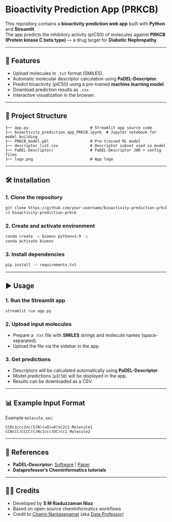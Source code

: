 # Bioactivity Prediction App (PRKCB)

This repository contains a **bioactivity prediction web app** built with **Python** and **Streamlit**.  
The app predicts the inhibitory activity (pIC50) of molecules against **PRKCB (Protein kinase C beta type)** — a drug target for **Diabetic Nephropathy**.

---

## 🚀 Features
- Upload molecules in `.txt` format (SMILES).
- Automatic molecular descriptor calculation using **PaDEL-Descriptor**.
- Predict bioactivity (pIC50) using a pre-trained **machine learning model**.
- Download prediction results as `.csv`.
- Interactive visualization in the browser.

---

## 📂 Project Structure
```
├── app.py                           # Streamlit app source code
├── bioactivity_prediction_app_PRKCB.ipynb  # Jupyter notebook for model building
├── PRKCB_model.pkl                  # Pre-trained ML model
├── descriptor_list.csv              # Descriptor subset used in model
├── PaDEL-Descriptor/                # PaDEL-Descriptor JAR + config files
├── logo.png                         # App logo
```

---

## 🛠️ Installation

### 1. Clone the repository
```bash
git clone https://github.com/your-username/bioactivity-prediction-prkcb.git
cd bioactivity-prediction-prkcb
```

### 2. Create and activate environment
```bash
conda create -n bioenv python=3.9 -y
conda activate bioenv
```

### 3. Install dependencies
```bash
pip install -r requirements.txt
```

---

## ▶️ Usage

### 1. Run the Streamlit app
```bash
streamlit run app.py
```

### 2. Upload input molecules
- Prepare a `.txt` file with **SMILES** strings and molecule names (space-separated).
- Upload the file via the sidebar in the app.

### 3. Get predictions
- Descriptors will be calculated automatically using **PaDEL-Descriptor**.
- Model predictions (`pIC50`) will be displayed in the app.
- Results can be downloaded as a CSV.

---

## 📊 Example Input Format
Example `molecule.smi`:
```
CCOc1ccc2nc(S(N)(=O)=O)sc2c1 Molecule1
CCN(CC)CCCC(C)Nc1ccc(OC)cc1 Molecule2
```

---

## 📖 References
- **PaDEL-Descriptor:** [Software](http://www.yapcwsoft.com/dd/padeldescriptor/) | [Paper](https://doi.org/10.1002/jcc.21707)  
- **Dataprofessor’s Cheminformatics tutorials**  

---

## 👨‍💻 Credits
- Developed by **S M Riaduzzaman Niaz**  
- Based on open-source cheminformatics workflows  
- Credit to [Chanin Nantasenamat](https://medium.com/@chanin.nantasenamat) (aka [Data Professor](http://youtube.com/dataprofessor)) 
